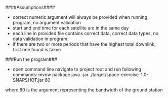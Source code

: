 ####Assumptions####
- correct numeric argument will always be provided when running program, no argument validation
- start and end time for each satellite are in the same day
- each line in provided file contains correct data, correct data types, no data validation in program
- if there are two or more periods that have the highest total downlink, first one found is taken


###Run the program###
- open command line navigate to project root and run following commands: 
mvnw package
java -jar ./target/space-exercise-1.0-SNAPSHOT.jar 60

where 60 is the argument representing the bandwidth of the ground station